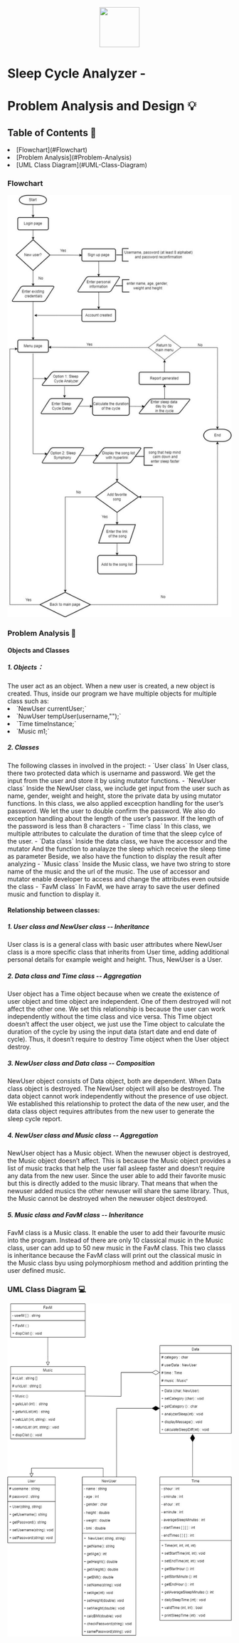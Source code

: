 <p align="center">
  <img src="." width="90" height="90">
</p>

<h1>Sleep Cycle Analyzer - </h1>
<h1>Problem Analysis and Design 💡</h1>
<h2>Table of Contents 🧾 </h2>
  <li> [Flowchart](#Flowchart) </li>
  <li> [Problem Analysis](#Problem-Analysis) </li>
  <li> [UML Class Diagram](#UML-Class-Diagram) </li>

<h3>Flowchart</h3>
<img src = https://github.com/jjn7702/SECJ1023-PT2/blob/main/Submission/sec08_23242/DreamCatcher/Problem%20Analysis%20and%20Design/flowchart(updated).jpg>

<h3>Problem Analysis 📝 </h3>
<h4>Objects and Classes</h4>
<h5> 1. Objects：</h5>
  The user act as an object. When a new user is created, a new object is created. Thus, inside our program we have multiple objects for multiple class such as:
  <li> `NewUser currentUser;` </li>
  <li> `NuwUser tempUser(username,"");` </li>
  <li> `Time timeInstance;` </li>
  <li> `Music m1;` </li>
  
<h5> 2. Classes </h5>
  The following classes in involved in the project:
  - `User class`
    In User class, there two protected data which is username and password. We get the input from the user and store it by using mutator functions. 
  - `NewUser class`
    Inside the NewUser class, we include get input from the user such as name, gender, weight and height, store the private data by  using mutator functions.
    In this class, we also applied excecption handling for the user’s password. We let the user to double confirm the password.
    We also do exception handling about the length of the user’s passwor.  If the length of the password is less than 8 characters 
  - `Time class`
    In this class, we multiple attributes to calculate the duration of time that the sleep cylce of the user. 
  - `Data class`
    Inside the data class, we have the accessor and the mutator
    And the function to analayze the sleep which receive the sleep time as parameter
    Beside, we also have the function to display the result after analyzing 
  - `Music class`
    Inside the Music class, we have two string to store name of the music and the url of the music.
    The use of accessor and mutator enable developer to access and change the attributes even outside the class 
  - `FavM class`
    In FavM, we have array to save the user defined music and function to display it.
<h4> Relationship between classes: </h4>
<h5>1. User class and NewUser class -- Inheritance</h5>
User class is is a general class with basic user attributes where NewUser class is a more specific class that inherits from User time, adding additional personal details for example weight and height. Thus, NewUser is a User. 

<h5> 2. Data class and Time class -- Aggregation</h5>
User object has a Time object because when we create the existence of user object and time object are independent. One of them destroyed will not affect the other one. We set this relationship is because the user can work independently without the time class and vice versa. This Time object doesn’t affect the user object, we just use the Time object to calculate the duration of the cycle by using the input data (start date and end date of cycle). Thus, it doesn’t require to destroy Time object when the User object destroy. 

<h5> 3. NewUser class and Data class -- Composition </h5>
NewUser object consists of Data object, both are dependent. When Data class object is destroyed. The NewUser object will also be destroyed. The data object cannot work independently without the presence of use object. We established this relationship to protect the data of the new user, and the data class object requires attributes from the new user to generate the sleep cycle report. 

<h5> 4. NewUser class and Music class -- Aggregation </h5>
NewUser object has a Music object. When the newuser object is destroyed, the Music object doesn’t affect. This is because the Music object provides a list of music tracks that help the user fall asleep faster and doesn’t require any data from the new user. Since the user able to add their favorite music but this is directly added to the music library. That means that when the newuser added musics the other newuser will share the same library. Thus, the Music cannot be destroyed when the newuser object destroyed. 

<h5> 5. Music class and FavM class -- Inheritance </h5>
FavM class is a Music class. It enable the user to add their favourite music into the program. Instead of there are only 10 classical music in the Music class, user can add up to 50 new music in the FavM class. This two classs is inheritance because the FavM class will print out the classical music in the Music class byu using polymorphiosm method and addition printing the user defined music. 

<h3> UML Class Diagram 💻</h3>

![UML diagram](https://github.com/jjn7702/SECJ1023-PT2/blob/main/Submission/sec08_23242/DreamCatcher/Problem%20Analysis%20and%20Design/DreamCatcherUMLDiagram.jpg)

